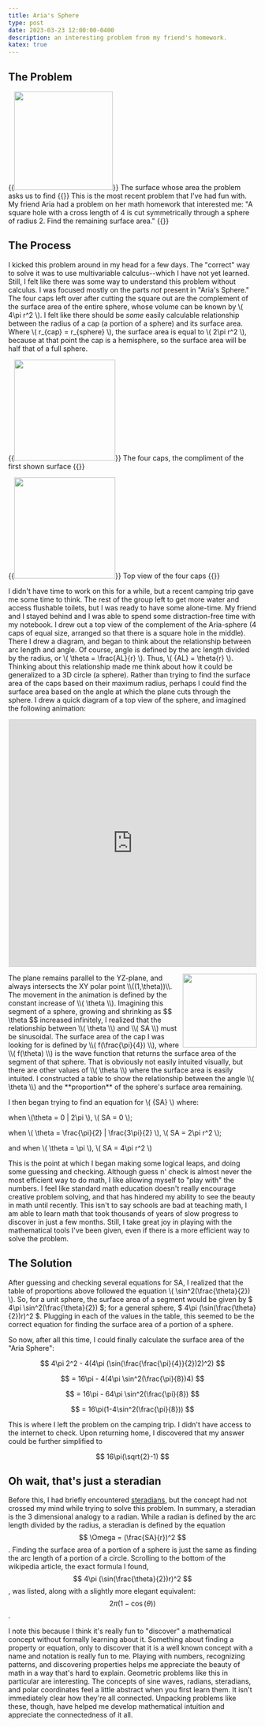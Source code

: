 ```yaml
---
title: Aria's Sphere
type: post
date: 2023-03-23 12:00:00-0400
description: an interesting problem from my friend's homework.
katex: true
---
```

## The Problem
{{<image src="AS-surface.jpg" width="200px" float="right">}}
The surface whose area the problem asks us to find
{{</image>}}
This is the most recent problem that I've had fun with. My friend Aria had a problem on her math homework that interested me: "A square hole with a cross length of 4 is cut symmetrically through a sphere of radius 2. Find the remaining surface area."
{{<divider>}}



## The Process

I kicked this problem around in my head for a few days. The "correct" way to solve it was to use multivariable calculus--which I have not yet learned. Still, I felt like there was some way to understand this problem without calculus. I was focused mostly on the parts *not* present in "Aria's Sphere." The four caps left over after cutting the square out are the complement of the surface area of the entire sphere, whose volume can be known by \\( 4\pi r^2 \\). I felt like there should be *some* easily calculable relationship between the radius of a cap (a portion of a sphere) and its surface area. Where \\( r_{cap} = r_{sphere} \\), the surface area is equal to \\( 2\pi r^2 \\), because at that point the cap is a hemisphere, so the surface area will be half that of a full sphere.

{{<image src="AS-fourcaps.jpg" width="205px">}}
	The four caps, the compliment of the first shown surface
{{</image>}}

{{<image src="AS-topview.jpg" width="205px">}}
	Top view of the four caps
{{</image>}}
 
I didn't have time to work on this for a while, but a recent camping trip gave me some time to think. The rest of the group left to get more water and access flushable toilets, but I was ready to have some alone-time. My friend and I stayed behind and I was able to spend some distraction-free time with my notebook. I drew out a top view of the complement of the Aria-sphere (4 caps of equal size, arranged so that there is a square hole in the middle). There I drew a diagram, and began to think about the relationship between arc length and angle. Of course, angle is defined by the arc length divided by the radius, or \\( \theta = \frac{AL}{r} \\). Thus, \\( {AL} = \theta{r} \\). Thinking about this relationship made me think about how it could be generalized to a 3D circle (a sphere). Rather than trying to find the surface area of the caps based on their maximum radius, perhaps I could find the surface area based on the angle at which the plane cuts through the sphere. I drew a quick diagram of a top view of the sphere, and imagined the following animation:

<p align="center">
<iframe src="https://www.desmos.com/calculator/spxeailzov?embed" width="500" height="500" style="border: 1px solid #ccc" frameborder=0></iframe>
</p>

<img src="/Book-N/assets/img/AS-table.jpg" style="width:150px;float:right">
The plane remains parallel to the YZ-plane, and always intersects the XY polar point \\((1,\theta))\\. The movement in the animation is defined by the constant increase of  \\( \theta \\). Imagining this segment of a sphere, growing and shrinking as $$ \theta $$ increased infinitely, I realized that the relationship between \\( \theta \\) and \\( SA \\) must be sinusoidal. The surface area of the cap I was looking for is defined by \\( f(\frac{\pi}{4}) \\), where \\( f(\theta) \\) is the wave function that returns the surface area of the segment of that sphere. That is obviously not easily intuited visually, but there are other values of \\( \theta \\) where the surface area is easily intuited. I constructed a table to show the relationship between the angle \\( \theta \\) and the **proportion** of the sphere's surface area remaining. 
<br style="clear:both">

I then began trying to find an equation for \\( {SA} \\) where:

 when \\(\theta = 0 \| 2\pi \\),  \\( SA = 0 \\);

 when \\( \theta = \frac{\pi}{2} \| \frac{3\pi}{2} \\), \\( SA = 2\pi r^2 \\); 

 and when \\( \theta = \pi \\),  \\( SA = 4\pi r^2 \\)

This is the point at which I began making some logical leaps, and doing some guessing and checking. Although guess n' check is almost never the most efficient way to do math, I like allowing myself to "play with" the numbers. I feel like standard math education doesn't really encourage creative problem solving, and that has hindered my ability to see the beauty in math until recently. This isn't to say schools are bad at teaching math, I am able to learn math that took thousands of years of slow progress to discover in just a few months. Still, I take great joy in playing with the mathematical tools I've been given, even if there is a more efficient way to solve the problem. 

## The Solution 

After guessing and checking several equations for SA, I realized that the table of proportions above followed the equation \\( \sin^2(\frac{\theta}{2}) \\). So, for a unit sphere, the surface area of a segment would be given by $ 4\pi \sin^2(\frac{\theta}{2}) $; for a general sphere, $ 4\pi (\sin(\frac{\theta}{2})r)^2 $. Plugging in each of the values in the table, this seemed to be the correct equation for finding the surface area of a portion of a sphere.

So now, after all this time, I could finally calculate the surface area of the "Aria Sphere":

$$ 4\pi 2^2 - 4(4\pi (\sin(\frac{\frac{\pi}{4}}{2})2)^2) $$

$$ = 16\pi - 4(4\pi \sin^2(\frac{\pi}{8})4) $$

$$ = 16\pi - 64\pi \sin^2(\frac{\pi}{8}) $$

$$ = 16\pi(1-4\sin^2(\frac{\pi}{8})) $$

This is where I left the problem on the camping trip. I didn't have access to the internet to check. Upon returning home, I discovered that my answer could be further simplified to 

$$ 16\pi(\sqrt{2}-1) $$

## Oh wait, that's just a steradian

Before this, I had briefly encountered [steradians](https://en.wikipedia.org/wiki/Steradian), but the concept had not crossed my mind while trying to solve this problem. In summary, a steradian is the 3 dimensional analogy to a radian. While a radian is defined by the arc length divided by the radius, a steradian is defined by the equation $$ \Omega = (\frac{SA}{r})^2 $$. Finding the surface area of a portion of a sphere is just the same as finding the arc length of a portion of a circle. Scrolling to the bottom of the wikipedia article, the exact formula I found, $$ 4\pi (\sin(\frac{\theta}{2})r)^2 $$, was listed, along with a slightly more elegant equivalent: $$ 2\pi(1-\cos(\theta)) $$. 

I note this because I think it's really fun to "discover" a mathematical concept without formally learning about it. Something about finding a property or equation, only to discover that it is a well known concept with a name and notation is really fun to me. Playing with numbers, recognizing patterns, and discovering properties helps me appreciate the beauty of math in a way that's hard to explain. Geometric problems like this in particular are interesting. The concepts of sine waves, radians, steradians, and polar coordinates feel a little abstract when you first learn them. It isn't immediately clear how they're all connected. Unpacking problems like these, though, have helped me develop mathematical intuition and appreciate the connectedness of it all.
